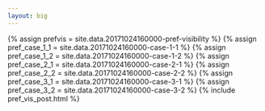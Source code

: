 ```yaml
---
layout: big
---
```

{% assign prefvis = site.data.20171024160000-pref-visibility %}
{% assign pref_case_1_1 = site.data.20171024160000-case-1-1 %}
{% assign pref_case_1_2 = site.data.20171024160000-case-1-2 %}
{% assign pref_case_2_1 = site.data.20171024160000-case-2-1 %}
{% assign pref_case_2_2 = site.data.20171024160000-case-2-2 %}
{% assign pref_case_3_1 = site.data.20171024160000-case-3-1 %}
{% assign pref_case_3_2 = site.data.20171024160000-case-3-2 %}
{% include pref_vis_post.html %}
